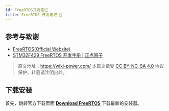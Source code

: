 ```yaml
---
id: FreeRTOS开发笔记
title: FreeRTOS 开发笔记 🚧
---
```


## 参考与致谢

- [FreeRTOS(Official Website)](https://www.freertos.org/)
- [STM32F429 FreeRTOS 开发手册 | 正点原子](https://www.amobbs.com/forum.php?mod=attachment&aid=NDE1MDY4fDZkYTVmZjIzfDE2NTUxMTY4NjB8MHw1NjkzMTMw)

> 原文地址：<https://wiki-power.com/>
> 本篇文章受 [CC BY-NC-SA 4.0](https://creativecommons.org/licenses/by/4.0/deed.zh) 协议保护，转载请注明出处。


## 下载安装

首先，跳转官方下载页面 [**Download FreeRTOS**](https://www.freertos.org/a00104.html) 下载最新的安装器。